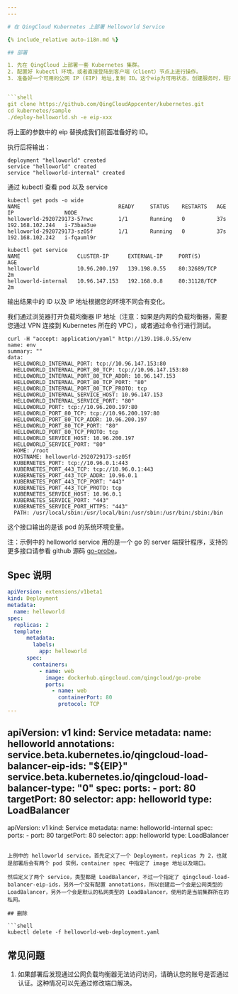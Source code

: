 ```yaml
---
---

# 在 QingCloud Kubernetes 上部署 Helloworld Service

{% include_relative auto-i18n.md %}

## 部署

1. 先在 QingCloud 上部署一套 Kubernetes 集群。
2. 配置好 kubectl 环境，或者直接登陆到客户端（client）节点上进行操作。
3. 准备好一个可用的公网 IP (EIP) 地址,复制 ID。这个eip为可用状态，创建服务时，程序会自动创建负载均衡器，并绑定这个IP，


```shell
git clone https://github.com/QingCloudAppcenter/kubernetes.git
cd kubernetes/sample
./deploy-helloworld.sh -e eip-xxx
```

将上面的参数中的 eip 替换成我们前面准备好的 ID。

执行后将输出：

```shell
deployment "helloworld" created
service "helloworld" created
service "helloworld-internal" created
```

通过 kubectl 查看 pod 以及 service

```shell
kubectl get pods -o wide
NAME                               READY     STATUS    RESTARTS   AGE       IP                NODE
helloworld-2920729173-57nwc        1/1       Running   0          37s       192.168.102.244   i-73baa3ue
helloworld-2920729173-sz05f        1/1       Running   0          37s       192.168.102.242   i-fqauml9r
```

```shell
kubectl get service
NAME                  CLUSTER-IP      EXTERNAL-IP     PORT(S)        AGE
helloworld            10.96.200.197   139.198.0.55    80:32689/TCP   2m
helloworld-internal   10.96.147.153   192.168.0.8     80:31128/TCP   2m
```

输出结果中的 ID 以及 IP 地址根据您的环境不同会有变化。

我们通过浏览器打开负载均衡器 IP 地址（注意：如果是内网的负载均衡器，需要您通过 VPN 连接到 Kubernetes 所在的 VPC），或者通过命令行进行测试。

```shell
curl -H "accept: application/yaml" http://139.198.0.55/env
name: env
summary: ""
data:
  HELLOWORLD_INTERNAL_PORT: tcp://10.96.147.153:80
  HELLOWORLD_INTERNAL_PORT_80_TCP: tcp://10.96.147.153:80
  HELLOWORLD_INTERNAL_PORT_80_TCP_ADDR: 10.96.147.153
  HELLOWORLD_INTERNAL_PORT_80_TCP_PORT: "80"
  HELLOWORLD_INTERNAL_PORT_80_TCP_PROTO: tcp
  HELLOWORLD_INTERNAL_SERVICE_HOST: 10.96.147.153
  HELLOWORLD_INTERNAL_SERVICE_PORT: "80"
  HELLOWORLD_PORT: tcp://10.96.200.197:80
  HELLOWORLD_PORT_80_TCP: tcp://10.96.200.197:80
  HELLOWORLD_PORT_80_TCP_ADDR: 10.96.200.197
  HELLOWORLD_PORT_80_TCP_PORT: "80"
  HELLOWORLD_PORT_80_TCP_PROTO: tcp
  HELLOWORLD_SERVICE_HOST: 10.96.200.197
  HELLOWORLD_SERVICE_PORT: "80"
  HOME: /root
  HOSTNAME: helloworld-2920729173-sz05f
  KUBERNETES_PORT: tcp://10.96.0.1:443
  KUBERNETES_PORT_443_TCP: tcp://10.96.0.1:443
  KUBERNETES_PORT_443_TCP_ADDR: 10.96.0.1
  KUBERNETES_PORT_443_TCP_PORT: "443"
  KUBERNETES_PORT_443_TCP_PROTO: tcp
  KUBERNETES_SERVICE_HOST: 10.96.0.1
  KUBERNETES_SERVICE_PORT: "443"
  KUBERNETES_SERVICE_PORT_HTTPS: "443"
  PATH: /usr/local/sbin:/usr/local/bin:/usr/sbin:/usr/bin:/sbin:/bin
```

这个接口输出的是该 pod 的系统环境变量。

注：示例中的 helloworld service 用的是一个 go 的 server 端探针程序，支持的更多接口请参看 github 源码 [go-probe](https://github.com/jolestar/go-probe)。

## Spec 说明

```yaml
apiVersion: extensions/v1beta1
kind: Deployment
metadata:
  name: helloworld
spec:
  replicas: 2
  template:
      metadata:
        labels:
          app: helloworld
      spec:
        containers:
          - name: web
            image: dockerhub.qingcloud.com/qingcloud/go-probe
            ports:
              - name: web
                containerPort: 80
                protocol: TCP
---
```

apiVersion: v1
kind: Service
metadata:
  name: helloworld
  annotations:
    service.beta.kubernetes.io/qingcloud-load-balancer-eip-ids: "${EIP}"
    service.beta.kubernetes.io/qingcloud-load-balancer-type: "0"
spec:
  ports:
    - port: 80
      targetPort: 80
  selector:
    app: helloworld
  type: LoadBalancer
---
apiVersion: v1
kind: Service
metadata:
  name: helloworld-internal
spec:
  ports:
    - port: 80
      targetPort: 80
  selector:
    app: helloworld
  type: LoadBalancer
```

上例中的 helloworld service，首先定义了一个 Deployment，replicas 为 2，也就是部署后会有两个 pod 实例，container spec 中指定了 image 地址以及端口。

然后定义了两个 service，类型都是 LoadBalancer，不过一个指定了 qingcloud-load-balancer-eip-ids，另外一个没有配置 annotations，所以创建后一个会是公网类型的 LoadBalancer，另外一个会是默认的私网类型的 LoadBalancer，使用的是当前集群所在的私网。

## 删除

```shell
kubectl delete -f helloworld-web-deployment.yaml
```

## 常见问题

1. 如果部署后发现通过公网负载均衡器无法访问访问，请确认您的账号是否通过认证。这种情况可以先通过修改端口解决。

